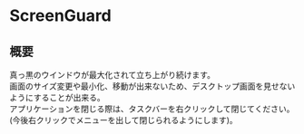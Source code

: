 # ScreenGuard

## 概要

真っ黒のウインドウが最大化されて立ち上がり続けます。  
画面のサイズ変更や最小化、移動が出来ないため、デスクトップ画面を見せないようにすることが出来る。  
アプリケーションを閉じる際は、タスクバーを右クリックして閉じてください。  
(今後右クリックでメニューを出して閉じられるようにします)。  
